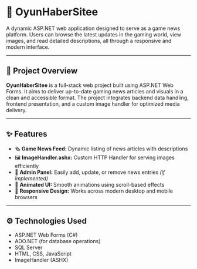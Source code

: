# 📰 OyunHaberSitee

A dynamic ASP.NET web application designed to serve as a game news platform. Users can browse the latest updates in the gaming world, view images, and read detailed descriptions, all through a responsive and modern interface.

---

## 📌 Project Overview

**OyunHaberSitee** is a full-stack web project built using ASP.NET Web Forms. It aims to deliver up-to-date gaming news articles and visuals in a clean and accessible format. The project integrates backend data handling, frontend presentation, and a custom image handler for optimized media delivery.

---

## ✨ Features

- 🗞️ **Game News Feed:** Dynamic listing of news articles with descriptions
- 🖼️ **ImageHandler.ashx:** Custom HTTP Handler for serving images efficiently
- 📂 **Admin Panel:** Easily add, update, or remove news entries *(if implemented)*
- 🎨 **Animated UI:** Smooth animations using scroll-based effects
- 📱 **Responsive Design:** Works across modern desktop and mobile browsers

---

## ⚙️ Technologies Used

- ASP.NET Web Forms (C#)
- ADO.NET (for database operations)
- SQL Server
- HTML, CSS, JavaScript
- ImageHandler (ASHX)

